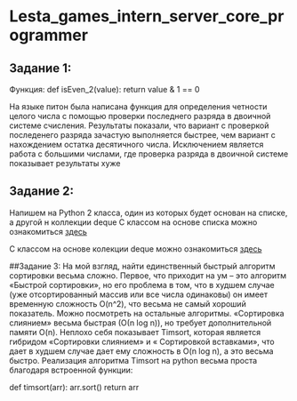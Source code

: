 # Lesta_games_intern_server_core_programmer

## Задание 1:
Функция:
def isEven_2(value):
    return value & 1 == 0

  На языке питон была написана функция для определения четности целого числа с помощью проверки последнего разряда в двоичной системе счисления. Результаты показали, что вариант с проверкой последенего разряда зачастую выполняется быстрее, чем вариант с нахождением остатка десятичного числа. Исключением является  работа с большими числами, где проверка разряда в двоичной системе показывает результаты хуже

 
## Задание 2:
  Напишем на Python 2 класса, один из которых будет основан на списке, а другой н коллекции deque 
  С классом на основе списка можно ознакомиться [здесь](https://github.com/C0ffee-Hunter/Lesta_games_intern_server_core_programmer/blob/master/Python/task_2_Circular.py)
  
  С классом на основе колекции deque можно ознакомиться [здесь](https://github.com/C0ffee-Hunter/Lesta_games_intern_server_core_programmer/blob/master/Python/task_2_deque.py)

##Задание 3:
	На мой взгляд, найти единственный быстрый алгоритм сортировки весьма сложно. Первое, что приходит на ум – это алгоритм «Быстрой сортировки», но его проблема в том, что в худшем случае (уже отсортированный массив или все числа одинаковы) он имеет временную сложность O(n^2), что весьма не самый хороший показатель. Можно посмотреть на остальные алгоритмы. «Сортировка слиянием» весьма быстрая (О(n log n)), но требует дополнительной памяти O(n). Неплохо себя показывает Timsort, которая является гибридом «Сортировки слиянием» и « Сортировкой вставками», что дает в худшем случае дает ему сложность в O(n log n), а это весьма быстро.
Реализация алгоритма Timsort на python весьма проста благодаря встроенной функции:

def timsort(arr): 
	arr.sort() 
	return arr
